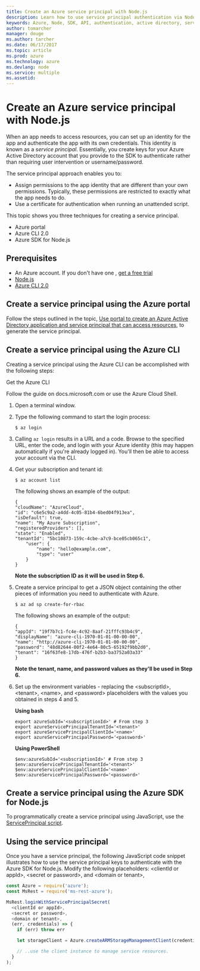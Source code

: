 ```yaml
---
title: Create an Azure service principal with Node.js
description: Learn how to use service principal authentication via Node.js 
keywords: Azure, Node, SDK, API, authentication, active directory, service principal
author: tomarcher
manager: douge
ms.author: tarcher
ms.date: 06/17/2017
ms.topic: article
ms.prod: azure
ms.technology: azure
ms.devlang: node
ms.service: multiple
ms.assetid: 
---
```


# Create an Azure service principal with Node.js 

When an app needs to access resources, you can set up an identity for the app and authenticate the app with its own credentials. This identity is known as a *service principal*. Essentially, you create keys for your Azure Active Directory account that you provide to the SDK to authenticate rather than requiring user intervention or username/password.

The service principal approach enables you to:
- Assign permissions to the app identity that are different than your own permissions. Typically, these permissions are restricted to exactly what the app needs to do.
- Use a certificate for authentication when running an unattended script.

This topic shows you three techniques for creating a service principal.

- Azure portal
- Azure CLI 2.0
- Azure SDK for Node.js

## Prerequisites
- An Azure account. If you don't have one , [get a free trial](https://azure.microsoft.com/free/)
- [Node.js](https://nodejs.org)
- [Azure CLI 2.0](https://docs.microsoft.com/cli/azure/install-az-cli2)

## Create a service principal using the Azure portal

Follow the steps outlined in the topic, 
[Use portal to create an Azure Active Directory application and service principal that can access resources](https://azure.microsoft.com/en-us/documentation/articles/resource-group-create-service-principal-portal/), to generate the service principal.

## Create a service principal using the Azure CLI

Creating a service principal using the Azure CLI can be 
accomplished with the following steps:

Get the Azure CLI

Follow the guide on docs.microsoft.com or use the Azure Cloud Shell.

1. Open a terminal window.

2. Type the following command to start the login process:

	```shell
	$ az login
	```

3. Calling `az login` results in a URL and a code. Browse to the specified URL, enter the code, and login with your Azure identity (this may happen automatically if you're already logged in). 
You'll then be able to access your account via the CLI.

4. Get your subscription and tenant id:

	```shell
	$ az account list
	```

	The following shows an example of the output:

	```shell
	{
	"cloudName": "AzureCloud",
	"id": "c6e5c9a2-a4dd-4c05-81b4-6bed04f913ea",
	"isDefault": true,
	"name": "My Azure Subscription",
	"registeredProviders": [],
	"state": "Enabled",
	"tenantId": "5bc10873-159c-4cbe-a7c9-bce05cb065c1",
		"user": {
			"name": "hello@example.com",
			"type": "user"
		}
	}
	```

	**Note the subscription ID as it will be used in Step 6.**

5. Create a service principal to get a JSON object containing the other pieces of information you need to authenticate with Azure.

	```shell
	$ az ad sp create-for-rbac
	```

	The following shows an example of the output:

	```shell
	{
	"appId": "19f7b7c1-fc4e-4c92-8aaf-21fffc93b4c9",
	"displayName": "azure-cli-1970-01-01-00-00-00",
	"name": "http://azure-cli-1970-01-01-00-00-00",
	"password": "48d82644-00f2-4e64-80c5-65192f9bb2d0",
	"tenant": "16f63fe8-17db-476f-b2b3-ba3752a03a33"
	}
	```

	**Note the tenant, name, and password values as they'll be used in Step 6.**

6. Set up the environment variables - replacing the &lt;subscriptId>, &lt;tenant>, &lt;name>, and &lt;password> placeholders 
with the values you obtained in steps 4 and 5. 

	**Using bash**

	```shell
	export azureSubId='<subscriptionId>' # From step 3
	export azureServicePrincipalTenantId='<tenant>'
	export azureServicePrincipalClientId='<name>'
	export azureServicePrincipalPassword='<password>'
	```

	**Using PowerShell**

	```shell
	$env:azureSubId='<subscriptionId>' # From step 3
	$env:azureServicePrincipalTenantId='<tenant>'
	$env:azureServicePrincipalClientId='<name>'
	$env:azureServicePrincipalPassword='<password>'
	```

## Create a service principal using the Azure SDK for Node.js

To programmatically create a service principal using JavaScript, use the 
[ServicePrincipal script](https://github.com/Azure/azure-sdk-for-node/tree/master/Documentation/ServicePrincipal).   

## Using the service principal

Once you have a service principal, the following JavaScript code snippet 
illustrates how to use the service principal keys to authenticate with the 
Azure SDK for Node.js. Modify the following placeholders: &lt;clientId or appId>, &lt;secret or password>,
and &lt;domain or tenant>,

```javascript
const Azure = require('azure');
const MsRest = require('ms-rest-azure');

MsRest.loginWithServicePrincipalSecret(
  <clientId or appId>,
  <secret or password>,
  <domain or tenant>,
  (err, credentials) => {
    if (err) throw err

    let storageClient = Azure.createARMStorageManagementClient(credentials, '<azure-subscription-id>');

    // ..use the client instance to manage service resources.
  }
);
```
